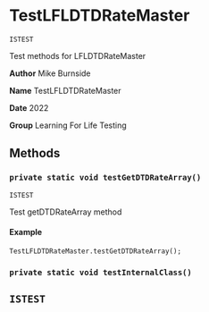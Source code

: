 # TestLFLDTDRateMaster

`ISTEST`

Test methods for LFLDTDRateMaster

**Author** Mike Burnside

**Name** TestLFLDTDRateMaster

**Date** 2022

**Group** Learning For Life Testing

## Methods

### `private static void testGetDTDRateArray()`

`ISTEST`

Test getDTDRateArray method

#### Example

```apex
TestLFLDTDRateMaster.testGetDTDRateArray();
```

### `private static void testInternalClass()`

## `ISTEST`
